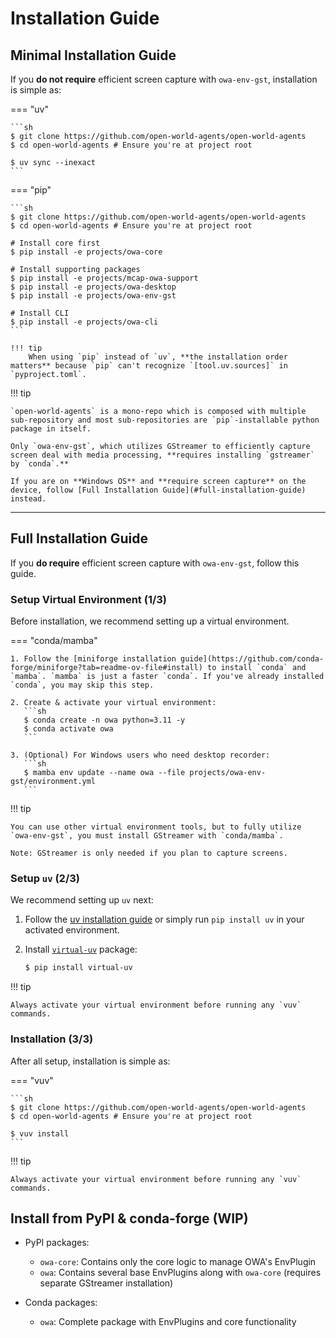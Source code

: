 # Installation Guide

## Minimal Installation Guide

If you **do not require** efficient screen capture with `owa-env-gst`, installation is simple as:

=== "uv"

    ```sh
    $ git clone https://github.com/open-world-agents/open-world-agents
    $ cd open-world-agents # Ensure you're at project root

    $ uv sync --inexact
    ```

=== "pip"

    ```sh
    $ git clone https://github.com/open-world-agents/open-world-agents
    $ cd open-world-agents # Ensure you're at project root

    # Install core first
    $ pip install -e projects/owa-core

    # Install supporting packages
    $ pip install -e projects/mcap-owa-support
    $ pip install -e projects/owa-desktop
    $ pip install -e projects/owa-env-gst

    # Install CLI
    $ pip install -e projects/owa-cli
    ```

    !!! tip
        When using `pip` instead of `uv`, **the installation order matters** because `pip` can't recognize `[tool.uv.sources]` in `pyproject.toml`.

!!! tip 

    `open-world-agents` is a mono-repo which is composed with multiple sub-repository and most sub-repositories are `pip`-installable python package in itself.

    Only `owa-env-gst`, which utilizes GStreamer to efficiently capture screen deal with media processing, **requires installing `gstreamer` by `conda`.**

    If you are on **Windows OS** and **require screen capture** on the device, follow [Full Installation Guide](#full-installation-guide) instead.

---

## Full Installation Guide

If you **do require** efficient screen capture with `owa-env-gst`, follow this guide.

### Setup Virtual Environment (1/3)

Before installation, we recommend setting up a virtual environment.

=== "conda/mamba"

    1. Follow the [miniforge installation guide](https://github.com/conda-forge/miniforge?tab=readme-ov-file#install) to install `conda` and `mamba`. `mamba` is just a faster `conda`. If you've already installed `conda`, you may skip this step.

    2. Create & activate your virtual environment:
       ```sh
       $ conda create -n owa python=3.11 -y
       $ conda activate owa
       ```

    3. (Optional) For Windows users who need desktop recorder:
       ```sh
       $ mamba env update --name owa --file projects/owa-env-gst/environment.yml
       ```

!!! tip

    You can use other virtual environment tools, but to fully utilize `owa-env-gst`, you must install GStreamer with `conda/mamba`.
    
    Note: GStreamer is only needed if you plan to capture screens.

### Setup `uv` (2/3)

We recommend setting up `uv` next:

1. Follow the [uv installation guide](https://docs.astral.sh/uv/getting-started/installation/) or simply run `pip install uv` in your activated environment.

2. Install [`virtual-uv`](https://github.com/open-world-agents/vuv) package:
   ```sh
   $ pip install virtual-uv
   ```

!!! tip

    Always activate your virtual environment before running any `vuv` commands.

### Installation (3/3)

After all setup, installation is simple as:

=== "vuv"

    ```sh
    $ git clone https://github.com/open-world-agents/open-world-agents
    $ cd open-world-agents # Ensure you're at project root

    $ vuv install
    ```

!!! tip

    Always activate your virtual environment before running any `vuv` commands.

## Install from PyPI & conda-forge (WIP)

- PyPI packages:
    - `owa-core`: Contains only the core logic to manage OWA's EnvPlugin
    - `owa`: Contains several base EnvPlugins along with `owa-core` (requires separate GStreamer installation)

- Conda packages:
    - `owa`: Complete package with EnvPlugins and core functionality